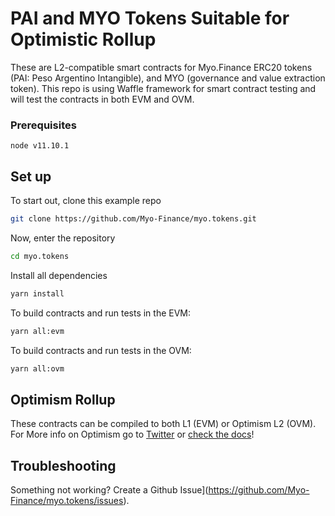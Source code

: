 # PAI and MYO Tokens Suitable for Optimistic Rollup 

These are L2-compatible smart contracts for Myo.Finance ERC20 tokens (PAI: Peso Argentino Intangible), and MYO (governance and value extraction token). This repo is using Waffle framework for smart contract testing and will test the contracts in both EVM and OVM.

### Prerequisites
```
node v11.10.1
```

## Set up

To start out, clone this example repo

```bash
git clone https://github.com/Myo-Finance/myo.tokens.git
```
Now, enter the repository

```bash
cd myo.tokens
```
Install all dependencies

```bash
yarn install
```
To build contracts and run tests in the EVM:

```bash
yarn all:evm
```
To build contracts and run tests in the OVM:

```bash
yarn all:ovm
```

## Optimism Rollup
These contracts can be compiled to both L1 (EVM) or Optimism L2 (OVM). For More info on Optimism go to 
[Twitter](https://twitter.com/optimismPBC) or [check the docs](https://docs.optimism.io)!

## Troubleshooting

Something not working? Create a Github Issue](https://github.com/Myo-Finance/myo.tokens/issues).
